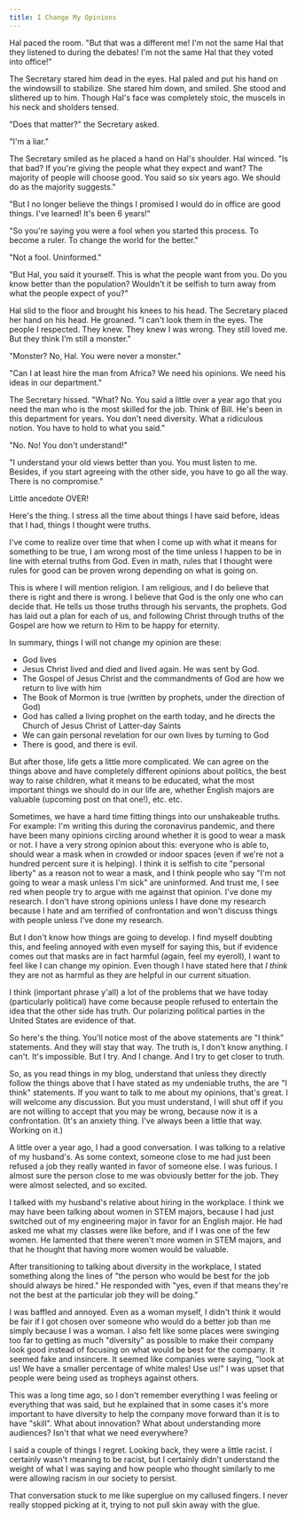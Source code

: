 ```yaml
---
title: I Change My Opinions
---
```


Hal paced the room. "But that was a different me! I'm not the same Hal that they listened to during the debates! I'm not the same Hal that they voted into office!"

The Secretary stared him dead in the eyes. Hal paled and put his hand on the windowsill to stabilize. She stared him down, and smiled. She stood and slithered up to him. Though Hal's face was completely stoic, the muscels in his neck and sholders tensed.

"Does that matter?" the Secretary asked.

"I'm a liar." 

The Secretary smiled as he placed a hand on Hal's shoulder. Hal winced. "Is that bad? If you're giving the people what they expect and want? The majority of people will choose good. You said so six years ago. We should do as the majority suggests."

"But I no longer believe the things I promised I would do in office are good things. I've learned! It's been 6 years!"

"So you're saying you were a fool when you started this process. To become a ruler. To change the world for the better."

"Not a fool. Uninformed."

"But Hal, you said it yourself. This is what the people want from you. Do you know better than the population? Wouldn't it be selfish to turn away from what the people expect of you?"

Hal slid to the floor and brought his knees to his head. The Secretary placed her hand on his head. He groaned. "I can't look them in the eyes. The people I respected. They knew. They knew I was wrong. They still loved me. But they think I'm still a monster."

"Monster? No, Hal. You were never a monster."

"Can I at least hire the man from Africa? We need his opinions. We need his ideas in our department."

The Secretary hissed. "What? No. You said a little over a year ago that you need the man who is the most skilled for the job. Think of Bill. He's been in this department for years. You don't need diversity. What a ridiculous notion. You have to hold to what you said."

"No. No! You don't understand!"

"I understand your old views better than you. You must listen to me. Besides, if you start agreeing with the other side, you have to go all the way. There is no compromise."

Little ancedote OVER!

Here's the thing. I stress all the time about things I have said before, ideas that I had, things I thought were truths.

I've come to realize over time that when I come up with what it means for something to be true, I am wrong most of the time unless I happen to be in line with eternal truths from God. Even in math, rules that I thought were rules for good can be proven wrong depending on what is going on.

This is where I will mention religion. I am religious, and I do believe that there is right and there is wrong. I believe that God is the only one who can decide that. He tells us those truths through his servants, the prophets. God has laid out a plan for each of us, and following Christ through truths of the Gospel are how we return to Him to be happy for eternity.

In summary, things I will not change my opinion are these:
 - God lives
 - Jesus Christ lived and died and lived again. He was sent by God. 
 - The Gospel of Jesus Christ and the commandments of God are how we return to live with him
 - The Book of Mormon is true (written by prophets, under the direction of God)
 - God has called a living prophet on the earth today, and he directs the Church of Jesus Christ of Latter-day Saints
 - We can gain personal revelation for our own lives by turning to God
 - There is good, and there is evil.

But after those, life gets a little more complicated. We can agree on the things above and have completely different opinions about politics, the best way to raise children, what it means to be educated, what the most important things we should do in our life are, whether English majors are valuable (upcoming post on that one!), etc. etc.

Sometimes, we have a hard time fitting things into our unshakeable truths. For example: I'm writing this during the coronavirus pandemic, and there have been many opinions circling around whether it is good to wear a mask or not. I have a very strong opinion about this: everyone who is able to, should wear a mask when in crowded or indoor spaces (even if we're not a hundred percent sure it is helping). I think it is selfish to cite "personal liberty" as a reason not to wear a mask, and I think people who say "I'm not going to wear a mask unless I'm sick" are uninformed. And trust me, I see red when people try to argue with me against that opinion. I've done my research. I don't have strong opinions unless I have done my research because I hate and am terrified of confrontation and won't discuss things with people unless I've done my research.

But I don't know how things are going to develop. I find myself doubting this, and feeling annoyed with even myself for saying this, but if evidence comes out that masks are in fact harmful (again, feel my eyeroll), I want to feel like I can change my opinion. Even though I have stated here that *I think* they are not as harmful as they are helpful in our current situation.

I think (important phrase y'all) a lot of the problems that we have today (particularly political) have come because people refused to entertain the idea that the other side has truth. Our polarizing political parties in the United States are evidence of that. 

So here's the thing. You'll notice most of the above statements are "I think" statements. And they will stay that way. The truth is, I don't know anything. I can't. It's impossible. But I try. And I change. And I try to get closer to truth.

So, as you read things in my blog, understand that unless they directly follow the things above that I have stated as my undeniable truths, the are "I think" statements. If you want to talk to me about my opinions, that's great. I will welcome any discussion. But you must understand, I will shut off if you are not willing to accept that you may be wrong, because now it is a confrontation. (It's an anxiety thing. I've always been a little that way. Working on it.)

A little over a year ago, I had a good conversation. I was talking to a relative of my husband's. As some context, someone close to me had just been refused a job they really wanted in favor of someone else. I was furious. I almost sure the person close to me was obviously better for the job. They were almost selected, and so excited.

I talked with my husband's relative about hiring in the workplace. I think we may have been talking about women in STEM majors, because I had just switched out of my engineering major in favor for an English major. He had asked me what my classes were like before, and if I was one of the few women. He lamented that there weren't more women in STEM majors, and that he thought that having more women would be valuable. 

After transitioning to talking about diversity in the workplace, I stated something along the lines of "the person who would be best for the job should always be hired." He responded with "yes, even if that means they're not the best at the particular job they will be doing." 

I was baffled and annoyed. Even as a woman myself, I didn't think it would be fair if I got chosen over someone who would do a better job than me simply because I was a woman. I also felt like some places were swinging too far to getting as much "diversity" as possible to make their company look good instead of focusing on what would be best for the company. It seemed fake and insincere. It seemed like companies were saying, "look at us! We have a smaller percentage of white males! Use us!" I was upset that people were being used as tropheys against others.

This was a long time ago, so I don't remember everything I was feeling or everything that was said, but he explained that in some cases it's more important to have diversity to help the company move forward than it is to have "skill". What about innovation? What about understanding more audiences? Isn't that what we need everywhere? 

I said a couple of things I regret. Looking back, they were a little racist. I certainly wasn't meaning to be racist, but I certainly didn't understand the weight of what I was saying and how people who thought similarly to me were allowing racism in our society to persist.

That conversation stuck to me like superglue on my callused fingers. I never really stopped picking at it, trying to not pull skin away with the glue. 






